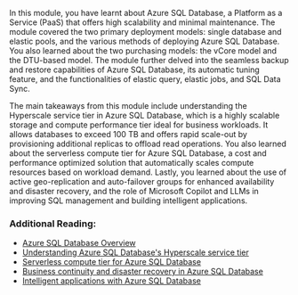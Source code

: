 In this module, you have learnt about Azure SQL Database, a Platform as a Service (PaaS) that offers high scalability and minimal maintenance. The module covered the two primary deployment models: single database and elastic pools, and the various methods of deploying Azure SQL Database. You also learned about the two purchasing models: the vCore model and the DTU-based model. The module further delved into the seamless backup and restore capabilities of Azure SQL Database, its automatic tuning feature, and the functionalities of elastic query, elastic jobs, and SQL Data Sync.

The main takeaways from this module include understanding the Hyperscale service tier in Azure SQL Database, which is a highly scalable storage and compute performance tier ideal for business workloads. It allows databases to exceed 100 TB and offers rapid scale-out by provisioning additional replicas to offload read operations. You also learned about the serverless compute tier for Azure SQL Database, a cost and performance optimized solution that automatically scales compute resources based on workload demand. Lastly, you learned about the use of active geo-replication and auto-failover groups for enhanced availability and disaster recovery, and the role of Microsoft Copilot and LLMs in improving SQL management and building intelligent applications.

### Additional Reading:

- [Azure SQL Database Overview](/azure/azure-sql/database/sql-database-paas-overview)
- [Understanding Azure SQL Database's Hyperscale service tier](/azure/azure-sql/database/service-tier-hyperscale)
- [Serverless compute tier for Azure SQL Database](/azure/azure-sql/database/serverless-tier-overview&tabs=general-purpose)
- [Business continuity and disaster recovery in Azure SQL Database](/azure/azure-sql/database/auto-failover-group-overview)
- [Intelligent applications with Azure SQL Database](/azure/azure-sql/database/ai-artificial-intelligence-intelligent-applications)
